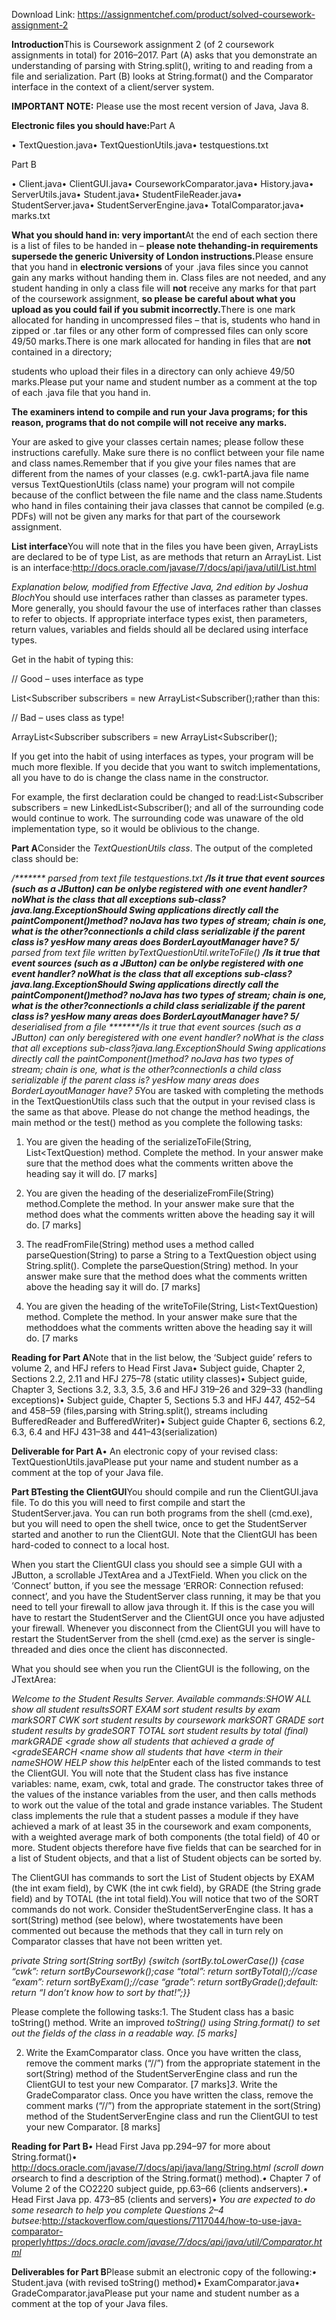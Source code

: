 Download Link: https://assignmentchef.com/product/solved-coursework-assignment-2
<br>
<p class="ui header product-top-header" title="Coursework assignment 2 Solution"><strong>Introduction</strong>This is Coursework assignment 2 (of 2 coursework assignments in total) for 2016–2017. Part (A) asks that you demonstrate an understanding of parsing with String.split(), writing to and reading from a file and serialization. Part (B) looks at String.format() and the Comparator interface in the context of a client/server system.

<strong>IMPORTANT NOTE:</strong> Please use the most recent version of Java, Java 8.

<strong>Electronic files you should have:</strong>Part A

• TextQuestion.java• TextQuestionUtils.java• testquestions.txt

Part B

• Client.java• ClientGUI.java• CourseworkComparator.java• History.java• ServerUtils.java• Student.java• StudentFileReader.java• StudentServer.java• StudentServerEngine.java• TotalComparator.java• marks.txt

<strong>What you should hand in: very important</strong>At the end of each section there is a list of files to be handed in – <strong>please note the</strong><strong>handing-in requirements supersede the generic University of London instructions.</strong>Please ensure that you hand in <strong>electronic versions</strong> of your .java files since you cannot gain any marks without handing them in. Class files are not needed, and any student handing in only a class file will <strong>not</strong> receive any marks for that part of the coursework assignment, <strong>so please be careful about what you upload as you could fail if you submit incorrectly.</strong>There is one mark allocated for handing in uncompressed files – that is, students who hand in zipped or .tar files or any other form of compressed files can only score 49/50 marks.There is one mark allocated for handing in files that are <strong>not</strong> contained in a directory;

students who upload their files in a directory can only achieve 49/50 marks.Please put your name and student number as a comment at the top of each .java file that you hand in.

<strong>The examiners intend to compile and run your Java programs; for this reason, </strong><strong>programs that do not compile will not receive any marks.</strong>

Your are asked to give your classes certain names; please follow these instructions carefully. Make sure there is no conflict between your file name and class names.Remember that if you give your files names that are different from the names of your classes (e.g. cwk1-partA.java file name versus TextQuestionUtils (class name) your  program will not compile because of the conflict between the file name and the class name.Students who hand in files containing their java classes that cannot be compiled (e.g. PDFs) will not be given any marks for that part of the coursework assignment.

<strong>List interface</strong>You will note that in the files you have been given, ArrayLists are declared to be of type List, as are methods that return an ArrayList. List is an interface:<a href="https://docs.oracle.com/javase/7/docs/api/java/util/List.html" target="_blank" rel="nofollow noopener">http://docs.oracle.com/javase/7/docs/api/java/util/List.html</a>

<em>Explanation below, modified from Effective Java, 2nd edition by Joshua Bloch</em>You should use interfaces rather than classes as parameter types. More generally, you should favour the use of interfaces rather than classes to refer to objects. If appropriate interface types exist, then parameters, return values, variables and fields should all be declared using interface types.

Get in the habit of typing this:

// Good – uses interface as type

List&lt;Subscriber subscribers = new ArrayList&lt;Subscriber();rather than this:

// Bad – uses class as type!

ArrayList&lt;Subscriber subscribers = new ArrayList&lt;Subscriber();

If you get into the habit of using interfaces as types, your program will be much more flexible. If you decide that you want to switch implementations, all you have to do is change the class name in the constructor.

For example, the first declaration could be changed to read:List&lt;Subscriber subscribers = new LinkedList&lt;Subscriber(); and all of the surrounding code would continue to work. The surrounding code was unaware of the old implementation type, so it would be oblivious to the change.

<strong>Part A</strong>Consider the <em>TextQuestionUtils class</em>. The output of the completed class should be:

<em>/******* parsed from text file testquestions.txt *******/</em><em>Is it true that event sources (such as a JButton) can be only</em><em>be registered with one event handler? no</em><em>What is the class that all exceptions sub-class?</em><em>java.lang.Exception</em><em>Should Swing applications directly call the paintComponent()</em><em>method? no</em><em>Java has two types of stream; chain is one, what is the other?</em><em>connection</em><em>Is a child class serializable if the parent class is? yes</em><em>How many areas does BorderLayoutManager have? 5</em><em>/******* parsed from text file written by</em><em>TextQuestionUtil.writeToFile() *******/</em><em>Is it true that event sources (such as a JButton) can be only</em><em>be registered with one event handler? no</em><em>What is the class that all exceptions sub-class?</em><em>java.lang.Exception</em><em>Should Swing applications directly call the paintComponent()</em><em>method? no</em><em>Java has two types of stream; chain is one, what is the other?</em><em>connection</em><em>Is a child class serializable if the parent class is? yes</em><em>How many areas does BorderLayoutManager have? 5</em><em>/******* deserialised from a file *******/</em><em>Is it true that event sources (such as a JButton) can only be</em><em>registered with one event handler? no</em><em>What is the class that all exceptions sub-class?</em><em>java.lang.Exception</em><em>Should Swing applications directly call the paintComponent()</em><em>method? no</em><em>Java has two types of stream; chain is one, what is the other?</em><em>connection</em><em>Is a child class serializable if the parent class is? yes</em><em>How many areas does BorderLayoutManager have? 5</em>You are tasked with completing the methods in the TextQuestionUtils class such that the output in your revised class is the same as that above. Please do not change the method headings, the main method or the test() method as you complete the following tasks:

1. You are given the heading of the serializeToFile(String, List&lt;TextQuestion) method. Complete the method. In your answer make sure that the method does what the comments written above the heading say it will do. [7 marks]

2. You are given the heading of the deserializeFromFile(String) method.Complete the method. In your answer make sure that the method does what the comments written above the heading say it will do. [7 marks]

3. The readFromFile(String) method uses a method called parseQuestion(String) to parse a String to a TextQuestion object using String.split(). Complete the parseQuestion(String) method. In your answer make sure that the method does what the comments written above the heading say it will do. [7 marks]

4. You are given the heading of the writeToFile(String, List&lt;TextQuestion) method. Complete the method. In your answer make sure that the methoddoes what the comments written above the heading say it will do. [7 marks

<strong>Reading for Part A</strong>Note that in the list below, the ‘Subject guide’ refers to volume 2, and HFJ refers to Head First Java• Subject guide, Chapter 2, Sections 2.2, 2.11 and HFJ 275–78 (static utility classes)• Subject guide, Chapter 3, Sections 3.2, 3.3, 3.5, 3.6 and HFJ 319–26 and 329–33 (handling exceptions)• Subject guide, Chapter 5, Sections 5.3 and HFJ 447, 452–54 and 458–59 (files,parsing with String.split(), streams including BufferedReader and BufferedWriter)• Subject guide Chapter 6, sections 6.2, 6.3, 6.4 and HFJ 431–38 and 441–43(serialization)

<strong>Deliverable for Part A</strong>• An electronic copy of your revised class: TextQuestionUtils.javaPlease put your name and student number as a comment at the top of your Java file.

<strong>Part B</strong><strong>Testing the ClientGUI</strong>You should compile and run the ClientGUI.java file. To do this you will need to first compile and start the StudentServer.java. You can run both programs from the shell (cmd.exe), but you will need to open the shell twice, once to get the StudentServer started and another to run the ClientGUI. Note that the ClientGUI has been hard-coded to connect to a local host.

When you start the ClientGUI class you should see a simple GUI with a JButton, a scrollable JTextArea and a JTextField. When you click on the ‘Connect’ button, if you see the message ‘ERROR: Connection refused: connect’, and you have the StudentServer class running, it may be that you need to tell your firewall to allow java through it. If this is the case you will have to restart the StudentServer and the ClientGUI once you have adjusted your firewall. Whenever you disconnect from the ClientGUI you will have to restart the StudentServer from the shell (cmd.exe) as the server is single-threaded and dies once the client has disconnected.

What you should see when you run the ClientGUI is the following, on the JTextArea:

<em>Welcome to the Student Results Server. Available commands:</em><em>SHOW ALL show all student results</em><em>SORT EXAM sort student results by exam mark</em><em>SORT CWK sort student results by coursework mark</em><em>SORT GRADE sort student results by grade</em><em>SORT TOTAL sort student results by total (final) mark</em><em>GRADE &lt;grade show all students that achieved a grade of &lt;grade</em><em>SEARCH &lt;name show all students that have &lt;term in their name</em><em>SHOW HELP show this help</em>Enter each of the listed commands to test the ClientGUI. You will note that the Student class has five instance variables: name, exam, cwk, total and grade. The constructor takes three of the values of the instance variables from the user, and then calls methods to work out the value of the total and grade instance variables. The Student class implements the rule that a student passes a module if they have achieved a mark of at least 35 in the coursework and exam components, with a weighted average mark of both components (the total field) of 40 or more. Student objects therefore have five fields that can be searched for in a list of Student objects, and that a list of Student objects can be sorted by.

The ClientGUI has commands to sort the List of Student objects by EXAM (the int exam field), by CWK (the int cwk field), by GRADE (the String grade field) and by TOTAL (the int total field).You will notice that two of the SORT commands do not work. Consider theStudentServerEngine class. It has a sort(String) method (see below), where twostatements have been commented out because the methods that they call in turn rely on Comparator classes that have not been written yet.

<em>private String sort(String sortBy) {</em><em>switch (sortBy.toLowerCase()) {</em><em>case “cwk”: return sortByCoursework();</em><em>case “total”: return sortByTotal();</em><em>//case “exam”: return sortByExam();</em><em>//case “grade”: return sortByGrade();</em><em>default: return “I don’t know how to sort by that!”;</em><em>}</em><em>}</em>

Please complete the following tasks:<em></em>1. The Student class has a basic toString() method. Write an improved <em>toString() using String.format() to set out the fields of the class in a readable way. [5 marks]</em>

2. Write the ExamComparator class. Once you have written the class, remove the comment marks (“//”) from the appropriate statement in the sort(String) method of the StudentServerEngine class and run the ClientGUI to test your new Comparator. [7 marks]<em>3</em>. Write the GradeComparator class. Once you have written the class, remove the comment marks (“//”) from the appropriate statement in the sort(String) method of the StudentServerEngine class and run the ClientGUI to test your new Comparator. [8 marks]

<strong>Reading for Part B</strong><em>• </em>Head First Java pp.294–97 for more about String.format()• <a href="https://docs.oracle.com/javase/7/docs/api/java/lang/String.ht" target="_blank" rel="nofollow noopener">http://docs.oracle.com/javase/7/docs/api/java/lang/String.ht</a><em>ml (scroll down or</em>search to find a description of the String.format() method).<em>• </em>Chapter 7 of Volume 2 of the CO2220 subject guide, pp.63–66 (clients andservers).<em>• </em>Head First Java pp. 473–85 (clients and servers)<em>• You are expected to do some research to help you complete Questions 2–4 butsee:</em><a href="https://stackoverflow.com/questions/7117044/how-to-use-java-comparator-properly" target="_blank" rel="nofollow noopener">http://stackoverflow.com/questions/7117044/how-to-use-java-comparator-properly</a><em><a href="https://docs.oracle.com/javase/7/docs/api/java/util/Comparator.html" target="_blank" rel="nofollow noopener">https://docs.oracle.com/javase/7/docs/api/java/util/Comparator.html</a></em>

<strong>Deliverables for Part B</strong><em></em>Please submit an electronic copy of the following:<em>• </em>Student.java (with revised toString() method)• ExamComparator.java• GradeComparator.java<em></em>Please put your name and student number as a comment at the top of your Java files.